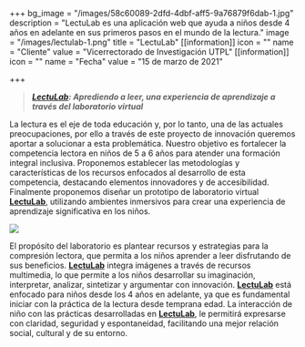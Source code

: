 +++
bg_image = "/images/58c60089-2dfd-4dbf-aff5-9a76879f6dab-1.jpg"
description = "LectuLab es una aplicación web que ayuda a niños desde 4 años en adelante en sus primeros pasos en el mundo de la lectura."
image = "/images/lectulab-1.png"
title = "LectuLab"
[[information]]
icon = ""
name = "Cliente"
value = "Vicerrectorado de Investigación UTPL"
[[information]]
icon = ""
name = "Fecha"
value = "15 de marzo de 2021"

+++
> [**_LectuLab_**](https://lecturlab-jmzwm.ondigitalocean.app/juegos)**_: Aprediendo a leer, una experiencia de aprendizaje a través del laboratorio virtual_**

La lectura es el eje de toda educación y, por lo tanto, una de las actuales preocupaciones, por ello a través de este proyecto de innovación queremos aportar a solucionar a esta problemática. Nuestro objetivo es fortalecer la competencia lectora en niños de 5 a 6 años para atender una formación integral inclusiva. Proponemos establecer las metodologías y características de los recursos enfocados al desarrollo de esta competencia, destacando elementos innovadores y de accesibilidad. Finalmente proponemos diseñar un prototipo de laboratorio virtual [**LectuLab**,](https://lecturlab-jmzwm.ondigitalocean.app/juegos) utilizando ambientes inmersivos para crear una experiencia de aprendizaje significativa en los niños.

![](/images/opera-captura-de-pantalla_2021-03-16_204025_lecturlab-jmzwm-ondigitalocean-app.png)

El propósito del laboratorio es plantear recursos y estrategias para la compresión lectora, que permita a los niños aprender a leer disfrutando de sus beneficios. [**LectuLab**]() integra imágenes a través de recursos multimedia, lo que permite a los niños desarrollar su imaginación, interpretar, analizar, sintetizar y argumentar con innovación. [**LectuLab**](https://lecturlab-jmzwm.ondigitalocean.app/juegos) está enfocado para niños desde los 4 años en adelante, ya que es fundamental iniciar con la práctica de la lectura desde temprana edad. La interacción de niño con las prácticas desarrolladas en [**LectuLab**](https://lecturlab-jmzwm.ondigitalocean.app/juegos), le permitirá expresarse con claridad, seguridad y espontaneidad, facilitando una mejor relación social, cultural y de su entorno.